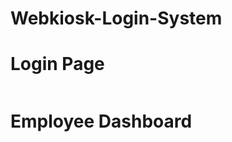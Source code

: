 # Webkiosk-Login-System
<h1>Login Page</h1>
<img scr="1Capture.PNG"><br>
<img scr="2Capture.PNG"><br>
<h1>Employee Dashboard</h1>
<img scr="3Capture.PNG"><br>
